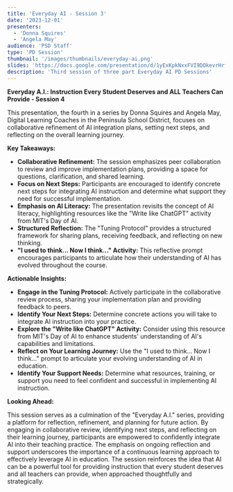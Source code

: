 ```yaml
---
title: 'Everyday AI - Session 3'
date: '2023-12-01'
presenters:
  - 'Donna Squires'
  - 'Angela May'
audience: 'PSD Staff'
type: 'PD Session'
thumbnail: '/images/thumbnails/everyday-ai.png'
slides: 'https://docs.google.com/presentation/d/1yExKpkNxxFVI9DOkevrHrf2O2n1wVh-LnTjIWXjS9lg/embed'
description: 'Third session of three part Everyday AI PD Sessions'
---
```


**Everyday A.I.: Instruction Every Student Deserves and ALL Teachers Can Provide - Session 4**

This presentation, the fourth in a series by Donna Squires and Angela May, Digital Learning Coaches in the Peninsula School District, focuses on collaborative refinement of AI integration plans, setting next steps, and reflecting on the overall learning journey.

**Key Takeaways:**

- **Collaborative Refinement:** The session emphasizes peer collaboration to review and improve implementation plans, providing a space for questions, clarification, and shared learning.
- **Focus on Next Steps:** Participants are encouraged to identify concrete next steps for integrating AI instruction and determine what support they need for successful implementation.
- **Emphasis on AI Literacy:** The presentation revisits the concept of AI literacy, highlighting resources like the "Write like ChatGPT" activity from MIT's Day of AI.
- **Structured Reflection:** The "Tuning Protocol" provides a structured framework for sharing plans, receiving feedback, and reflecting on new thinking.
- **"I used to think... Now I think..." Activity:** This reflective prompt encourages participants to articulate how their understanding of AI has evolved throughout the course.

**Actionable Insights:**

- **Engage in the Tuning Protocol:** Actively participate in the collaborative review process, sharing your implementation plan and providing feedback to peers.
- **Identify Your Next Steps:** Determine concrete actions you will take to integrate AI instruction into your practice.
- **Explore the "Write like ChatGPT" Activity:** Consider using this resource from MIT's Day of AI to enhance students' understanding of AI's capabilities and limitations.
- **Reflect on Your Learning Journey:** Use the "I used to think... Now I think..." prompt to articulate your evolving understanding of AI in education.
- **Identify Your Support Needs:** Determine what resources, training, or support you need to feel confident and successful in implementing AI instruction.

**Looking Ahead:**

This session serves as a culmination of the "Everyday A.I." series, providing a platform for reflection, refinement, and planning for future action. By engaging in collaborative review, identifying next steps, and reflecting on their learning journey, participants are empowered to confidently integrate AI into their teaching practice. The emphasis on ongoing reflection and support underscores the importance of a continuous learning approach to effectively leverage AI in education. The session reinforces the idea that AI can be a powerful tool for providing instruction that every student deserves and all teachers can provide, when approached thoughtfully and strategically.
